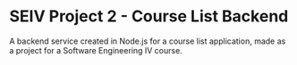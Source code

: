 # SEIV Project 2 - Course List Backend
A backend service created in Node.js for a course list application, made as a project for a Software Engineering IV course.
